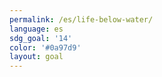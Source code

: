 ```yaml
---
permalink: /es/life-below-water/
language: es
sdg_goal: '14'
color: '#0a97d9'
layout: goal
---
```


